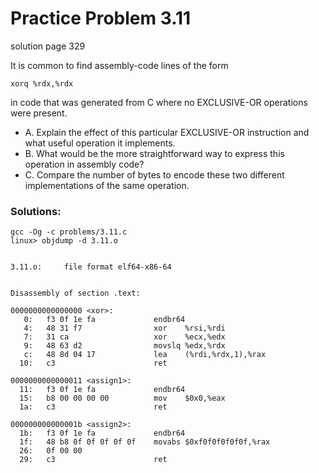 # Practice Problem 3.11
solution page 329

It is common to find assembly-code lines of the form

`xorq %rdx,%rdx`

in code that was generated from C where no EXCLUSIVE-OR operations were present.

- A. Explain the effect of this particular EXCLUSIVE-OR instruction and what useful operation it implements.
- B. What would be the more straightforward way to express this operation in assembly code?
- C. Compare the number of bytes to encode these two different implementa­tions of the same operation.

### Solutions:
```
gcc -Og -c problems/3.11.c
linux> objdump -d 3.11.o


3.11.o:     file format elf64-x86-64


Disassembly of section .text:

0000000000000000 <xor>:
   0:   f3 0f 1e fa             endbr64 
   4:   48 31 f7                xor    %rsi,%rdi
   7:   31 ca                   xor    %ecx,%edx
   9:   48 63 d2                movslq %edx,%rdx
   c:   48 8d 04 17             lea    (%rdi,%rdx,1),%rax
  10:   c3                      ret    

0000000000000011 <assign1>:
  11:   f3 0f 1e fa             endbr64 
  15:   b8 00 00 00 00          mov    $0x0,%eax
  1a:   c3                      ret    

000000000000001b <assign2>:
  1b:   f3 0f 1e fa             endbr64 
  1f:   48 b8 0f 0f 0f 0f 0f    movabs $0xf0f0f0f0f0f,%rax
  26:   0f 00 00 
  29:   c3                      ret 
```